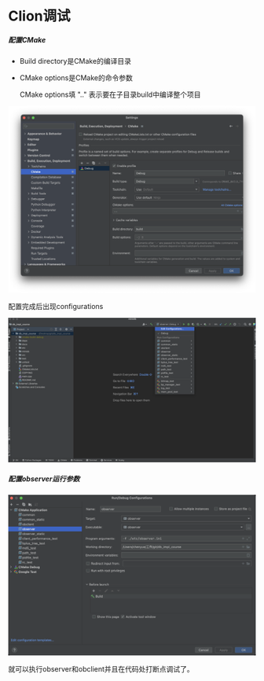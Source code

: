 # Clion调试

##### 配置CMake

- Build directory是CMake的编译目录

- CMake options是CMake的命令参数

  CMake options填 ".." 表示要在子目录build中编译整个项目

![](图片/Clion的cmake配置.png)

配置完成后出现configurations

![](图片/cmake配置效果.png)

##### 配置observer运行参数

![](图片/observer运行参数.png)

就可以执行observer和obclient并且在代码处打断点调试了。